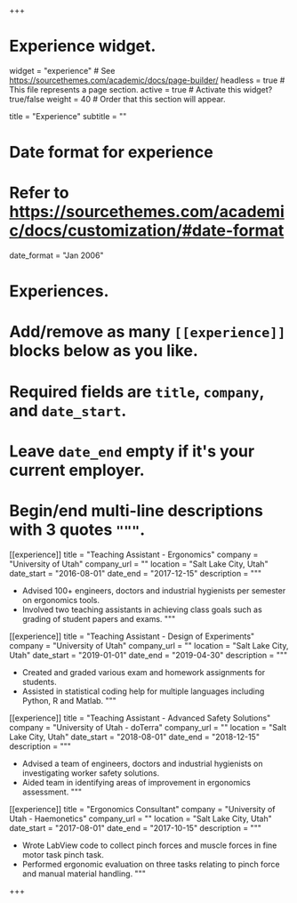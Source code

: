+++
# Experience widget.
widget = "experience"  # See https://sourcethemes.com/academic/docs/page-builder/
headless = true  # This file represents a page section.
active = true  # Activate this widget? true/false
weight = 40  # Order that this section will appear.

title = "Experience"
subtitle = ""

# Date format for experience
#   Refer to https://sourcethemes.com/academic/docs/customization/#date-format
date_format = "Jan 2006"

# Experiences.
#   Add/remove as many `[[experience]]` blocks below as you like.
#   Required fields are `title`, `company`, and `date_start`.
#   Leave `date_end` empty if it's your current employer.
#   Begin/end multi-line descriptions with 3 quotes `"""`.

[[experience]]
  title = "Teaching Assistant - Ergonomics"
  company = "University of Utah"
  company_url = ""
  location = "Salt Lake City, Utah"
  date_start = "2016-08-01"
  date_end = "2017-12-15"
  description = """
  
  * Advised 100+ engineers, doctors and industrial hygienists per semester on ergonomics tools.
  * Involved two teaching assistants in achieving class goals such as grading of student papers and exams.
  """
  
  [[experience]]
  title = "Teaching Assistant - Design of Experiments"
  company = "University of Utah"
  company_url = ""
  location = "Salt Lake City, Utah"
  date_start = "2019-01-01"
  date_end = "2019-04-30"
  description = """
  
  * Created and graded various exam and homework assignments for students.
  * Assisted in statistical coding help for multiple languages including Python, R and Matlab.
  """

[[experience]]
  title = "Teaching Assistant - Advanced Safety Solutions"
  company = "University of Utah - doTerra"
  company_url = ""
  location = "Salt Lake City, Utah"
  date_start = "2018-08-01"
  date_end = "2018-12-15"
  description = """
  
  * Advised a team of engineers, doctors and industrial hygienists on investigating worker safety solutions.
  * Aided team in identifying areas of improvement in ergonomics assessment.
  """
  
  [[experience]]
  title = "Ergonomics Consultant"
  company = "University of Utah - Haemonetics"
  company_url = ""
  location = "Salt Lake City, Utah"
  date_start = "2017-08-01"
  date_end = "2017-10-15"
  description = """
  
  * Wrote LabView code to collect pinch forces and muscle forces in fine motor task pinch task.
  * Performed ergonomic evaluation on three tasks relating to pinch force and manual material handling.
  """
  
+++
